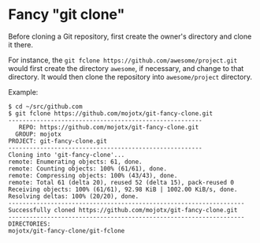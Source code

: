 # Fancy "git clone"

Before cloning a Git repository, first create the owner's directory
and clone it there.

For instance, the `git fclone https://github.com/awesome/project.git`
would first create the directory `awesome`, if necessary, and change
to that directory. It would then clone the repository into
`awesome/project` directory.

Example:

```
$ cd ~/src/github.com
$ git fclone https://github.com/mojotx/git-fancy-clone.git
-------------------------------------------------------
   REPO: https://github.com/mojotx/git-fancy-clone.git
  GROUP: mojotx
PROJECT: git-fancy-clone.git
-------------------------------------------------------
Cloning into 'git-fancy-clone'...
remote: Enumerating objects: 61, done.
remote: Counting objects: 100% (61/61), done.
remote: Compressing objects: 100% (43/43), done.
remote: Total 61 (delta 20), reused 52 (delta 15), pack-reused 0
Receiving objects: 100% (61/61), 92.98 KiB | 1002.00 KiB/s, done.
Resolving deltas: 100% (20/20), done.
-------------------------------------------------------------------
Successfully cloned https://github.com/mojotx/git-fancy-clone.git
-------------------------------------------------------------------
DIRECTORIES:
mojotx/git-fancy-clone/git-fclone
```
